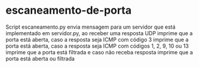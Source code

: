 # escaneamento-de-porta

Script escaneamento.py envia mensagem para um servidor que está implementado em servidor.py, ao receber uma resposta UDP imprime que a porta está aberta, caso a resposta seja ICMP com código 3 imprime que a porta está aberta, caso a resposta seja ICMP com códigos 1, 2, 9, 10 ou 13 imprime que a porta está filtrada e caso não receba resposta imprime que a porta está aberta ou filtrada
